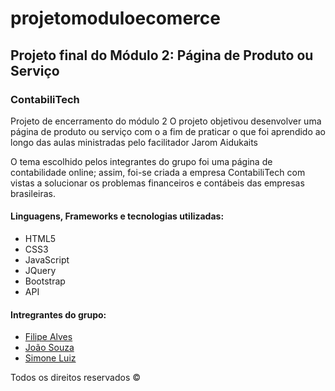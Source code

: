 # projetomoduloecomerce

## **Projeto final do Módulo 2: Página de Produto ou Serviço**

### **ContabiliTech**
Projeto de encerramento do módulo 2
O projeto objetivou desenvolver uma página de produto ou serviço com o a fim de praticar o que foi aprendido ao longo das aulas ministradas pelo facilitador Jarom Aidukaits

O tema escolhido pelos integrantes do grupo foi uma página de contabilidade online; assim, foi-se criada a empresa ContabiliTech com vistas a solucionar os problemas financeiros e contábeis das empresas brasileiras.

#### **Linguagens, Frameworks e tecnologias utilizadas:**
* HTML5
* CSS3
* JavaScript
* JQuery
*  Bootstrap
* API

#### **Intregrantes do grupo:**

* [Filipe Alves](https://www.linkedin.com/in/filipeqalves)
* [João Souza](https://www.linkedin.com/in/joaofmds)
* [Simone Luiz](https://www.linkedin.com/in/simone-luiz-87331822a/)


Todos os direitos reservados ©
